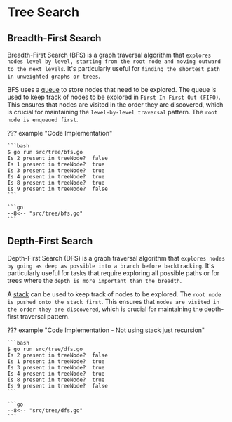# Tree Search

## Breadth-First Search

Breadth-First Search (BFS) is a graph traversal algorithm that `explores nodes level by level, starting from the root node and moving outward to the next levels`. It's particularly useful for `finding the shortest path in unweighted graphs or trees`.

BFS uses a [queue](../essential/queue.md#queue) to store nodes that need to be explored. The queue is used to keep track of nodes to be explored in `First In First Out (FIFO)`. This ensures that nodes are visited in the order they are discovered, which is crucial for maintaining the `level-by-level traversal` pattern. The `root node is enqueued first`.

??? example "Code Implementation"

    ```bash
    $ go run src/tree/bfs.go
    Is 2 present in treeNode?  false
    Is 1 present in treeNode?  true
    Is 3 present in treeNode?  true
    Is 4 present in treeNode?  true
    Is 8 present in treeNode?  true
    Is 9 present in treeNode?  false
    ```

    ```go
    --8<-- "src/tree/bfs.go"
    ```

## Depth-First Search

Depth-First Search (DFS) is a graph traversal algorithm that `explores nodes by going as deep as possible into a branch before backtracking`. It's particularly useful for tasks that require exploring all possible paths or for trees where the `depth is more important than the breadth`.

A [stack](../essential/stack.md#stack) can be used to keep track of nodes to be explored. The `root node is pushed onto the stack first`. This ensures that `nodes are visited in the order they are discovered`, which is crucial for maintaining the depth-first traversal pattern.

??? example "Code Implementation - Not using stack just recursion"

    ```bash
    $ go run src/tree/dfs.go
    Is 2 present in treeNode?  false
    Is 1 present in treeNode?  true
    Is 3 present in treeNode?  true
    Is 4 present in treeNode?  true
    Is 8 present in treeNode?  true
    Is 9 present in treeNode?  false
    ```

    ```go
    --8<-- "src/tree/dfs.go"
    ```
